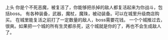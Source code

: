 上头
你是个不死恶魔，被复活了，你能够把杀掉的敌人都复活起来为你战斗，包括boss。
有各种装备，武器，魔杖，魔珠，被动装备。可以在城里升级商店购买。
在城里能复活之前打了一定数量的敌人，boss需要花钱。
一个个城推过去，很爽。如果把一个城的所有生灵都杀死，这个城就是你的了，再也不会生成敌人了。